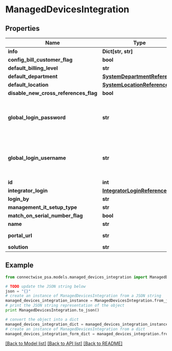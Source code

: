 # ManagedDevicesIntegration


## Properties
Name | Type | Description | Notes
------------ | ------------- | ------------- | -------------
**info** | **Dict[str, str]** |  | [optional] 
**config_bill_customer_flag** | **bool** |  | [optional] 
**default_billing_level** | **str** |  | 
**default_department** | [**SystemDepartmentReference**](SystemDepartmentReference.md) |  | [optional] 
**default_location** | [**SystemLocationReference**](SystemLocationReference.md) |  | [optional] 
**disable_new_cross_references_flag** | **bool** |  | [optional] 
**global_login_password** | **str** | Gets or sets             this is only required when globalLoginFlag &#x3D; true. Max length: 50; | [optional] 
**global_login_username** | **str** | Gets or sets             this is only required when globalLoginFlag &#x3D; true. Max length: 50; | [optional] 
**id** | **int** |  | [optional] 
**integrator_login** | [**IntegratorLoginReference**](IntegratorLoginReference.md) |  | [optional] 
**login_by** | **str** |  | 
**management_it_setup_type** | **str** |  | [optional] 
**match_on_serial_number_flag** | **bool** |  | [optional] 
**name** | **str** |  Max length: 30; | 
**portal_url** | **str** |  Max length: 200; | [optional] 
**solution** | **str** |  Max length: 30; | 

## Example

```python
from connectwise_psa.models.managed_devices_integration import ManagedDevicesIntegration

# TODO update the JSON string below
json = "{}"
# create an instance of ManagedDevicesIntegration from a JSON string
managed_devices_integration_instance = ManagedDevicesIntegration.from_json(json)
# print the JSON string representation of the object
print ManagedDevicesIntegration.to_json()

# convert the object into a dict
managed_devices_integration_dict = managed_devices_integration_instance.to_dict()
# create an instance of ManagedDevicesIntegration from a dict
managed_devices_integration_form_dict = managed_devices_integration.from_dict(managed_devices_integration_dict)
```
[[Back to Model list]](../README.md#documentation-for-models) [[Back to API list]](../README.md#documentation-for-api-endpoints) [[Back to README]](../README.md)


